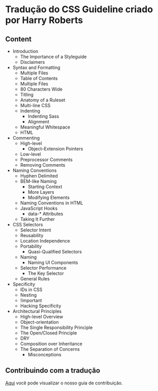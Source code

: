 # Tradução do CSS Guideline criado por Harry Roberts
## Content

* Introduction
    * The Importance of a Styleguide
    * Disclaimers
* Syntax and Formatting
  * Multiple Files
  * Table of Contents
  * Multiple Files
  * 80 Characters Wide
  * Titling
  * Anatomy of a Ruleset
  * Multi-line CSS
  * Indenting
    * Indenting Sass
    * Alignment
  * Meaningful Whitespace
  * HTML
* Commenting
  * High-level
    * Object–Extension Pointers
  * Low-level
  * Preprocessor Comments
  * Removing Comments
* Naming Conventions
  * Hyphen Delimited
  * BEM-like Naming
    * Starting Context
    * More Layers
    * Modifying Elements
  * Naming Conventions in HTML
  * JavaScript Hooks
    * data-* Attributes
  * Taking It Further
* CSS Selectors
  * Selector Intent
  * Reusability
  * Location Independence
  * Portability
    * Quasi-Qualified Selectors
  * Naming
    * Naming UI Components
  * Selector Performance
    * The Key Selector
  * General Rules
* Specificity
  * IDs in CSS
  * Nesting
  * !important
  * Hacking Specificity
* Architectural Principles
  * High-level Overview
  * Object-orientation
  * The Single Responsibility Principle
  * The Open/Closed Principle
  * DRY
  * Composition over Inheritance
  * The Separation of Concerns
    * Misconceptions

## Contribuindo com a tradução
[Aqui](CONTRIBUTING.md) você pode visualizar o nosso guia de contribuição.
